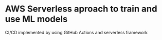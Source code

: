 # AWS Serverless aproach to train and use ML models

CI/CD implemented by using GitHub Actions and serverless framework
